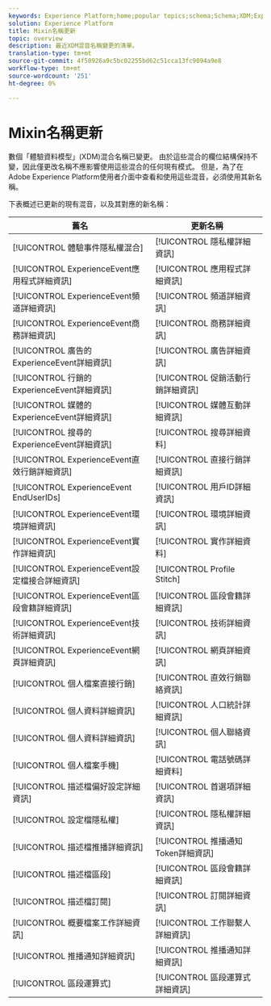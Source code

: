 ```yaml
---
keywords: Experience Platform;home;popular topics;schema;Schema;XDM;ExperienceEvent;fields;schemas;Schemas;Schema design;mixin;mixin;enduserids;end-user;end user;ids;updates;
solution: Experience Platform
title: Mixin名稱更新
topic: overview
description: 最近XDM混音名稱變更的清單。
translation-type: tm+mt
source-git-commit: 4f50926a9c5bc02255bd62c51cca13fc9094a9e8
workflow-type: tm+mt
source-wordcount: '251'
ht-degree: 0%

---
```



# Mixin名稱更新

數個「體驗資料模型」(XDM)混合名稱已變更。 由於這些混合的欄位結構保持不變，因此僅更改名稱不應影響使用這些混合的任何現有模式。 但是，為了在Adobe Experience Platform使用者介面中查看和使用這些混音，必須使用其新名稱。

下表概述已更新的現有混音，以及其對應的新名稱：

| 舊名 | 更新名稱 |
| --- | --- |
| [!UICONTROL 體驗事件隱私權混合] | [!UICONTROL 隱私權詳細資訊] |
| [!UICONTROL ExperienceEvent應用程式詳細資訊] | [!UICONTROL 應用程式詳細資訊] |
| [!UICONTROL ExperienceEvent頻道詳細資訊] | [!UICONTROL 頻道詳細資訊] |
| [!UICONTROL ExperienceEvent商務詳細資訊] | [!UICONTROL 商務詳細資訊] |
| [!UICONTROL 廣告的ExperienceEvent詳細資訊] | [!UICONTROL 廣告詳細資訊] |
| [!UICONTROL 行銷的ExperienceEvent詳細資訊] | [!UICONTROL 促銷活動行銷詳細資訊] |
| [!UICONTROL 媒體的ExperienceEvent詳細資訊] | [!UICONTROL 媒體互動詳細資訊] |
| [!UICONTROL 搜尋的ExperienceEvent詳細資訊] | [!UICONTROL 搜尋詳細資料] |
| [!UICONTROL ExperienceEvent直效行銷詳細資訊] | [!UICONTROL 直接行銷詳細資訊] |
| [!UICONTROL ExperienceEvent EndUserIDs] | [!UICONTROL 用戶ID詳細資訊] |
| [!UICONTROL ExperienceEvent環境詳細資訊] | [!UICONTROL 環境詳細資訊] |
| [!UICONTROL ExperienceEvent實作詳細資訊] | [!UICONTROL 實作詳細資料] |
| [!UICONTROL ExperienceEvent設定檔接合詳細資訊] | [!UICONTROL Profile Stitch] |
| [!UICONTROL ExperienceEvent區段會籍詳細資訊] | [!UICONTROL 區段會籍詳細資訊] |
| [!UICONTROL ExperienceEvent技術詳細資訊] | [!UICONTROL 技術詳細資訊] |
| [!UICONTROL ExperienceEvent網頁詳細資訊] | [!UICONTROL 網頁詳細資訊] |
| [!UICONTROL 個人檔案直接行銷] | [!UICONTROL 直效行銷聯絡資訊] |
| [!UICONTROL 個人資料詳細資訊] | [!UICONTROL 人口統計詳細資訊] |
| [!UICONTROL 個人資料詳細資訊] | [!UICONTROL 個人聯絡資訊] |
| [!UICONTROL 個人檔案手機] | [!UICONTROL 電話號碼詳細資料] |
| [!UICONTROL 描述檔偏好設定詳細資訊] | [!UICONTROL 首選項詳細資訊] |
| [!UICONTROL 設定檔隱私權] | [!UICONTROL 隱私權詳細資訊] |
| [!UICONTROL 描述檔推播詳細資訊] | [!UICONTROL 推播通知Token詳細資訊] |
| [!UICONTROL 描述檔區段] | [!UICONTROL 區段會籍詳細資訊] |
| [!UICONTROL 描述檔訂閱] | [!UICONTROL 訂閱詳細資訊] |
| [!UICONTROL 概要檔案工作詳細資訊] | [!UICONTROL 工作聯繫人詳細資訊] |
| [!UICONTROL 推播通知詳細資訊] | [!UICONTROL 推播通知詳細資訊] |
| [!UICONTROL 區段運算式] | [!UICONTROL 區段運算式詳細資訊] |